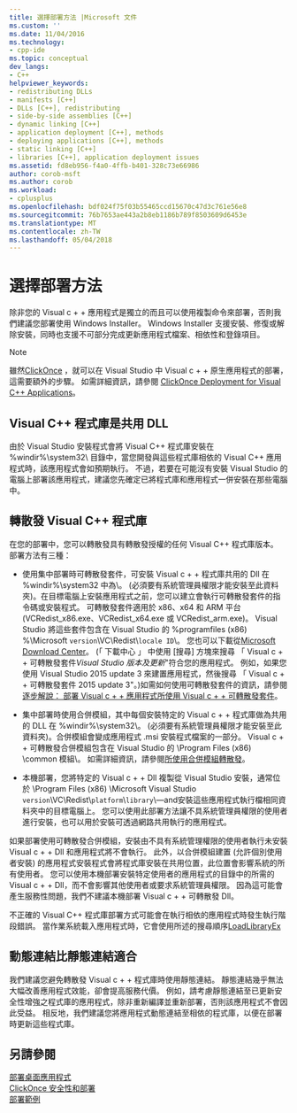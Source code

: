 ```yaml
---
title: 選擇部署方法 |Microsoft 文件
ms.custom: ''
ms.date: 11/04/2016
ms.technology:
- cpp-ide
ms.topic: conceptual
dev_langs:
- C++
helpviewer_keywords:
- redistributing DLLs
- manifests [C++]
- DLLs [C++], redistributing
- side-by-side assemblies [C++]
- dynamic linking [C++]
- application deployment [C++], methods
- deploying applications [C++], methods
- static linking [C++]
- libraries [C++], application deployment issues
ms.assetid: fd8eb956-f4a0-4ffb-b401-328c73e66986
author: corob-msft
ms.author: corob
ms.workload:
- cplusplus
ms.openlocfilehash: bdf024f75f03b55465ccd15670c47d3c761e56e8
ms.sourcegitcommit: 76b7653ae443a2b8eb1186b789f8503609d6453e
ms.translationtype: MT
ms.contentlocale: zh-TW
ms.lasthandoff: 05/04/2018
---
```

# <a name="choosing-a-deployment-method"></a>選擇部署方法
除非您的 Visual c + + 應用程式是獨立的而且可以使用複製命令來部署，否則我們建議您部署使用 Windows Installer。 Windows Installer 支援安裝、修復或解除安裝，同時也支援不可部分完成更新應用程式檔案、相依性和登錄項目。  
  
> [!NOTE]
>  雖然[ClickOnce](/visualstudio/deployment/clickonce-security-and-deployment) ，就可以在 Visual Studio 中 Visual c + + 原生應用程式的部署，這需要額外的步驟。 如需詳細資訊，請參閱 [ClickOnce Deployment for Visual C++ Applications](../ide/clickonce-deployment-for-visual-cpp-applications.md)。  
  
## <a name="visual-c-libraries-are-shared-dlls"></a>Visual C++ 程式庫是共用 DLL  
 由於 Visual Studio 安裝程式會將 Visual C++ 程式庫安裝在 %windir%\system32\ 目錄中，當您開發與這些程式庫相依的 Visual C++ 應用程式時，該應用程式會如預期執行。 不過，若要在可能沒有安裝 Visual Studio 的電腦上部署該應用程式，建議您先確定已將程式庫和應用程式一併安裝在那些電腦中。  
  
## <a name="redistributing-visual-c-libraries"></a>轉散發 Visual C++ 程式庫  
 在您的部署中，您可以轉散發具有轉散發授權的任何 Visual C++ 程式庫版本。 部署方法有三種：  
  
-   使用集中部署時可轉散發套件，可安裝 Visual c + + 程式庫共用的 Dll 在 %windir%\system32 中為\\。 (必須要有系統管理員權限才能安裝至此資料夾)。在目標電腦上安裝應用程式之前，您可以建立會執行可轉散發套件的指令碼或安裝程式。 可轉散發套件適用於 x86、x64 和 ARM 平台 (VCRedist_x86.exe、VCRedist_x64.exe 或 VCRedist_arm.exe)。 Visual Studio 將這些套件包含在 Visual Studio 的 %programfiles (x86) %\Microsoft `version`\VC\Redist\\`locale ID`\\。 您也可以下載從[Microsoft Download Center](http://go.microsoft.com/fwlink/p/?linkid=132793)。 (「 下載中心 」 中使用 [搜尋] 方塊來搜尋 「 Visual c + + 可轉散發套件*Visual Studio 版本及更新*"符合您的應用程式。 例如，如果您使用 Visual Studio 2015 update 3 來建置應用程式，然後搜尋 「 Visual c + + 可轉散發套件 2015 update 3"。)如需如何使用可轉散發套件的資訊，請參閱[逐步解說： 部署 Visual c + + 應用程式所使用 Visual c + + 可轉散發套件](../ide/deploying-visual-cpp-application-by-using-the-vcpp-redistributable-package.md)。  
  
-   集中部署時使用合併模組，其中每個安裝特定的 Visual c + + 程式庫做為共用的 DLL 在 %windir%\system32\\。 (必須要有系統管理員權限才能安裝至此資料夾)。合併模組會變成應用程式 .msi 安裝程式檔案的一部分。 Visual c + + 可轉散發合併模組包含在 Visual Studio 的 \Program Files (x86) \common 模組\\。 如需詳細資訊，請參閱[所使用合併模組轉散發](../ide/redistributing-components-by-using-merge-modules.md)。  
  
-   本機部署，您將特定的 Visual c + + Dll 複製從 Visual Studio 安裝，通常位於 \Program Files (x86) \Microsoft Visual Studio `version`\VC\Redist\\`platform`\\`library`\—and安裝這些應用程式執行檔相同資料夾中的目標電腦上。 您可以使用此部署方法讓不具系統管理員權限的使用者進行安裝，也可以用於安裝可透過網路共用執行的應用程式。  
  
 如果部署使用可轉散發合併模組，安裝由不具有系統管理權限的使用者執行未安裝 Visual c + + Dll 和應用程式將不會執行。 此外，以合併模組建置 (允許個別使用者安裝) 的應用程式安裝程式會將程式庫安裝在共用位置，此位置會影響系統的所有使用者。 您可以使用本機部署安裝特定使用者的應用程式的目錄中的所需的 Visual c + + Dll，而不會影響其他使用者或要求系統管理員權限。 因為這可能會產生服務性問題，我們不建議本機部署 Visual c + + 可轉散發 Dll。  
  
 不正確的 Visual C++ 程式庫部署方式可能會在執行相依的應用程式時發生執行階段錯誤。 當作業系統載入應用程式時，它會使用所述的搜尋順序[LoadLibraryEx](http://go.microsoft.com/fwlink/p/?linkid=132792)  
  
## <a name="dynamic-linking-is-better-than-static-linking"></a>動態連結比靜態連結適合  
 我們建議您避免轉散發 Visual c + + 程式庫時使用靜態連結。 靜態連結幾乎無法大幅改善應用程式效能，卻會提高服務代價。 例如，請考慮靜態連結至已更新安全性增強之程式庫的應用程式，除非重新編譯並重新部署，否則該應用程式不會因此受益。 相反地，我們建議您將應用程式動態連結至相依的程式庫，以便在部署時更新這些程式庫。  
  
## <a name="see-also"></a>另請參閱  
 [部署桌面應用程式](../ide/deploying-native-desktop-applications-visual-cpp.md)   
 [ClickOnce 安全性和部署](/visualstudio/deployment/clickonce-security-and-deployment)   
 [部署範例](../ide/deployment-examples.md)